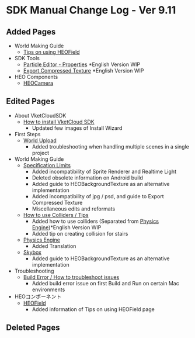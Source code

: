 # SDK Manual Change Log - Ver 9.11

## Added Pages

- World Making Guide
  - [Tips on using HEOField](https://vrhikky.github.io/VketCloudSDK_Documents/9.11/WorldMakingGuide/HEOFieldTips.html)
- SDK Tools
  - [Particle Editor - Properties](https://vrhikky.github.io/VketCloudSDK_Documents/9.11/particleeditor/pe_about_properties.html) *English Version WIP
  - [Export Compressed Texture](https://vrhikky.github.io/VketCloudSDK_Documents/9.11/ja/SDKTools/ExportCompressedTexture.html) *English Version WIP
- HEO Components
  - [HEOCamera](https://vrhikky.github.io/VketCloudSDK_Documents/9.11/ja/HEOComponents/HEOCamera.html)

## Edited Pages

- About VketCloudSDK
  - [How to install VketCloud SDK](https://vrhikky.github.io/VketCloudSDK_Documents/9.11/AboutVketCloudSDK/SetupSDK_external.html)
    - Updated few images of Install Wizard
- First Steps
  - [World Upload](https://vrhikky.github.io/VketCloudSDK_Documents/9.11/FirstStep/WorldUpload.html)
    - Added troubleshooting when handling multiple scenes in a single project
- World Making Guide
  - [Specification Limits](https://vrhikky.github.io/VketCloudSDK_Documents/9.11/WorldMakingGuide/UnityGuidelines.html)
    - Added incompatibility of Sprite Renderer and Realtime Light
    - Deleted obsolete information on Android build
    - Added guide to HEOBackgroundTexture as an alternative implementation
    - Added incompatibility of jpg / psd, and guide to Export Compressed Texture
    - Miscellaneous edits and reformats
  - [How to use Colliders / Tips](https://vrhikky.github.io/VketCloudSDK_Documents/9.11/WorldMakingGuide/Collider.html)
    - Added how to use colliders (Separated from [Physics Engine](https://vrhikky.github.io/VketCloudSDK_Documents/9.11/WorldMakingGuide/PhysicsEngine.html))*English Version WIP
    - Added tip on creating collision for stairs
  - [Physics Engine](https://vrhikky.github.io/VketCloudSDK_Documents/9.11/WorldMakingGuide/PhysicsEngine.html)
    - Added Translation
  - [Skybox](https://vrhikky.github.io/VketCloudSDK_Documents/9.11/WorldMakingGuide/Skybox.html)
    - Added guide to HEOBackgroundTexture as an alternative implementation
- Troubleshooting
  - [Build Error / How to troubleshoot issues](https://vrhikky.github.io/VketCloudSDK_Documents/9.11/troubleshooting/BuildError.html)
    - Added build error issue on first Build and Run on certain Mac environments
- HEOコンポーネント
  - [HEOField](https://vrhikky.github.io/VketCloudSDK_Documents/9.11/HEOComponents/HEOField.html)
    - Added information of Tips on using HEOField page

## Deleted Pages
